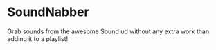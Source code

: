 # SoundNabber
Grab sounds from the awesome Sound ud without any extra work than adding it to a playlist!
